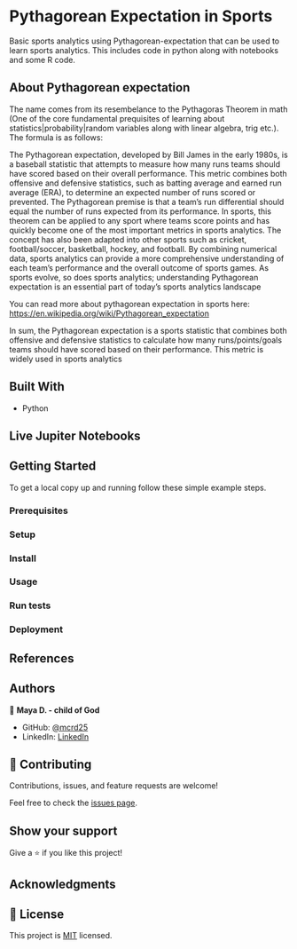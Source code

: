 # Pythagorean Expectation in Sports
Basic sports analytics using Pythagorean-expectation that can be used to learn sports analytics. This includes code in python along with notebooks and some R code.

## About Pythagorean expectation
The name comes from its resembelance to the Pythagoras Theorem in math (One of the core fundamental prequisites of learning about statistics|probability|random variables along with linear algebra, trig etc.). The formula is as follows:

The Pythagorean expectation, developed by Bill James in the early 1980s, is a baseball statistic that attempts to measure how many runs teams should have scored based on their overall performance. This metric combines both offensive and defensive statistics, such as batting average and earned run average (ERA), to determine an expected number of runs scored or prevented. The Pythagorean premise is that a team’s run differential should equal the number of runs expected from its performance. In sports, this theorem can be applied to any sport where teams score points and has quickly become one of the most important metrics in sports analytics. The concept has also been adapted into other sports such as cricket, football/soccer, basketball, hockey, and football. By combining numerical data, sports analytics can provide a more comprehensive understanding of each team’s performance and the overall outcome of sports games. As sports evolve, so does sports analytics; understanding Pythagorean expectation is an essential part of today’s sports analytics landscape 



You can read more about pythagorean expectation in sports here: https://en.wikipedia.org/wiki/Pythagorean_expectation



In sum, the Pythagorean expectation is a sports statistic that combines both offensive and defensive statistics to calculate how many runs/points/goals teams should have scored based on their performance. This metric is widely used in sports analytics

## Built With

- Python

## Live Jupiter Notebooks




## Getting Started
To get a local copy up and running follow these simple example steps.

### Prerequisites

### Setup

### Install

### Usage

### Run tests

### Deployment


## References


## Authors

👤 **Maya D. - child of God**

- GitHub: [@mcrd25](https://github.com/mcrd25)
- LinkedIn: [LinkedIn](https://linkedin.com/in/mayadouglas)

## 🤝 Contributing

Contributions, issues, and feature requests are welcome!

Feel free to check the [issues page](../../issues/).

## Show your support

Give a ⭐️ if you like this project!

## Acknowledgments



## 📝 License

This project is [MIT](./LICENSE) licensed.
